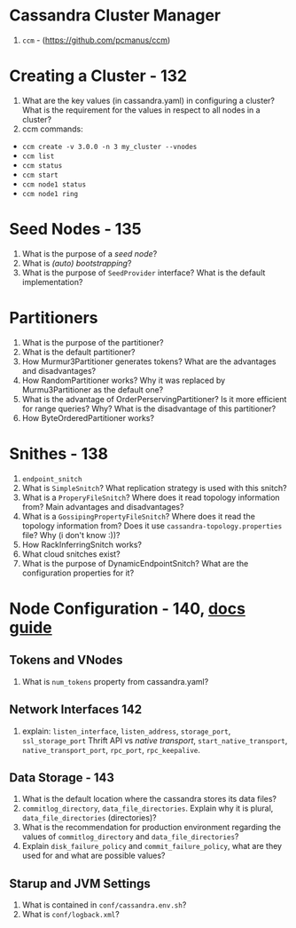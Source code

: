 # Cassandra Cluster Manager

1. `ccm` - (https://github.com/pcmanus/ccm)

# Creating a Cluster - 132

1. What are the key values (in cassandra.yaml) in configuring a cluster? What is the requirement for the values in respect to all nodes in a cluster?
2. ccm commands:
  - `ccm create -v 3.0.0 -n 3 my_cluster --vnodes`
  - `ccm list`
  - `ccm status`
  - `ccm start`
  - `ccm node1 status`
  - `ccm node1 ring`

# Seed Nodes - 135

1. What is the purpose of a _seed node_?
2. What is _(auto) bootstrapping_?
3. What is the purpose of `SeedProvider` interface? What is the default implementation?

# Partitioners

1. What is the purpose of the partitioner?
2. What is the default partitioner?
3. How Murmur3Partitioner generates tokens? What are the advantages and disadvantages?
4. How RandomPartitioner works? Why it was replaced by Murmu3Partitioner as the default one?
5. What is the advantage of OrderPerservingPartitioner? Is it more efficient for range queries? Why? What is the disadvantage of this partitioner?
6. How ByteOrderedPartitioner works?


# Snithes - 138

1. `endpoint_snitch`
2. What is `SimpleSnitch`? What replication strategy is used with this snitch?
3. What is a `ProperyFileSnitch`? Where does it read topology information from? Main advantages and disadvantages?
4. What is a `GossipingPropertyFileSnitch`? Where does it read the topology information from? Does it use `cassandra-topology.properties` file? Why (i don't know :))?
5. How RackInferringSnitch works?
6. What cloud snitches exist?
7. What is the purpose of DynamicEndpointSnitch? What are the configuration properties for it?

# Node Configuration - 140, [docs guide](http://docs.datastax.com/en/cassandra/3.0/cassandra/configuration/configCassandra_yaml.html)

## Tokens and VNodes

1. What is `num_tokens` property from cassandra.yaml?

## Network Interfaces 142

1. explain: `listen_interface`, `listen_address`, `storage_port`, `ssl_storage_port` Thrift API vs _native transport_, `start_native_transport`, `native_transport_port`, `rpc_port`, `rpc_keepalive`.

## Data Storage - 143

1. What is the default location where the cassandra stores its data files?
2. `commitlog_directory`, `data_file_directories`. Explain why it is plural, `data_file_directories` (directories)?
3. What is the recommendation for production environment regarding the values of `commitlog_directory` and `data_file_directories`?
4. Explain `disk_failure_policy` and `commit_failure_policy`, what are they used for and what are possible values?

## Starup and JVM Settings

1. What is contained in `conf/cassandra.env.sh`?
2. What is `conf/logback.xml`?
